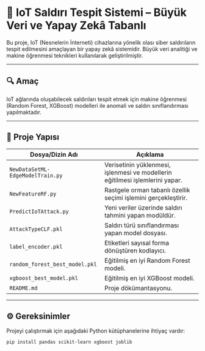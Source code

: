 # 📡 IoT Saldırı Tespit Sistemi – Büyük Veri ve Yapay Zekâ Tabanlı

Bu proje, IoT (Nesnelerin İnterneti) cihazlarına yönelik olası siber saldırıların tespit edilmesini amaçlayan bir yapay zekâ sistemidir. Büyük veri analitiği ve makine öğrenmesi teknikleri kullanılarak geliştirilmiştir.

---

## 🔍 Amaç

IoT ağlarında oluşabilecek saldırıları tespit etmek için makine öğrenmesi (Random Forest, XGBoost) modelleri ile anomali ve saldırı sınıflandırması yapılmaktadır.

---

## 📁 Proje Yapısı

| Dosya/Dizin Adı | Açıklama |
|------------------|---------|
| `NewDataSetML-EdgeModelTrain.py` | Verisetinin yüklenmesi, işlenmesi ve modellerin eğitilmesi işlemlerini yapar. |
| `NewFeatureRF.py` | Rastgele orman tabanlı özellik seçimi işlemini gerçekleştirir. |
| `PredictIoTAttack.py` | Yeni veriler üzerinde saldırı tahmini yapan modüldür. |
| `AttackTypeCLF.pkl` | Saldırı türü sınıflandırması yapan model dosyası. |
| `label_encoder.pkl` | Etiketleri sayısal forma dönüştüren kodlayıcı. |
| `random_forest_best_model.pkl` | Eğitilmiş en iyi Random Forest modeli. |
| `xgboost_best_model.pkl` | Eğitilmiş en iyi XGBoost modeli. |
| `README.md` | Proje dökümantasyonu. |

---

## ⚙️ Gereksinimler

Projeyi çalıştırmak için aşağıdaki Python kütüphanelerine ihtiyaç vardır:

```bash
pip install pandas scikit-learn xgboost joblib
